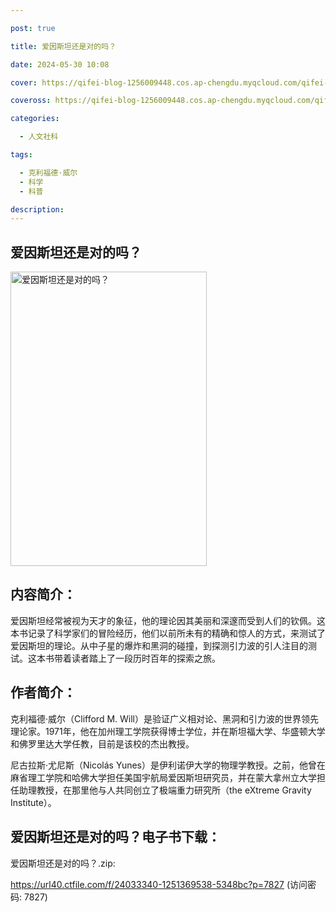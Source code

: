 ```yaml
---

post: true

title: 爱因斯坦还是对的吗？

date: 2024-05-30 10:08

cover: https://qifei-blog-1256009448.cos.ap-chengdu.myqcloud.com/qifei-blog/64ba05e91ddac507cc9fb8c1.jpg

coveross: https://qifei-blog-1256009448.cos.ap-chengdu.myqcloud.com/qifei-blog/64ba05e91ddac507cc9fb8c1.jpg

categories:

  - 人文社科

tags:

  - 克利福德·威尔
  - 科学
  - 科普

description:
---
```


## 爱因斯坦还是对的吗？

<img alt="爱因斯坦还是对的吗？" class="aligncenter loaded" data-was-processed="true" decoding="async" fetchpriority="high" height="471" src="https://qifei-blog-1256009448.cos.ap-chengdu.myqcloud.com/qifei-blog/64ba05e91ddac507cc9fb8c1.jpg" style="cursor: zoom-in;" width="314"/>

## 内容简介：

爱因斯坦经常被视为天才的象征，他的理论因其美丽和深邃而受到人们的钦佩。这本书记录了科学家们的冒险经历，他们以前所未有的精确和惊人的方式，来测试了爱因斯坦的理论。从中子星的爆炸和黑洞的碰撞，到探测引力波的引人注目的测试。这本书带着读者踏上了一段历时百年的探索之旅。

## 作者简介：

克利福德·威尔（Clifford M. Will）是验证广义相对论、黑洞和引力波的世界领先理论家。1971年，他在加州理工学院获得博士学位，并在斯坦福大学、华盛顿大学和佛罗里达大学任教，目前是该校的杰出教授。

尼古拉斯·尤尼斯（Nicolás Yunes）是伊利诺伊大学的物理学教授。之前，他曾在麻省理工学院和哈佛大学担任美国宇航局爱因斯坦研究员，并在蒙大拿州立大学担任助理教授，在那里他与人共同创立了极端重力研究所（the eXtreme Gravity Institute）。

## 爱因斯坦还是对的吗？电子书下载：

爱因斯坦还是对的吗？.zip: 

https://url40.ctfile.com/f/24033340-1251369538-5348bc?p=7827 (访问密码: 7827)
